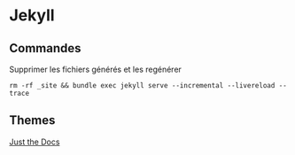 # Jekyll

## Commandes

Supprimer les fichiers générés et les regénérer
```
rm -rf _site && bundle exec jekyll serve --incremental --livereload --trace
```

## Themes

[Just the Docs](https://pmarsceill.github.io/just-the-docs/)
